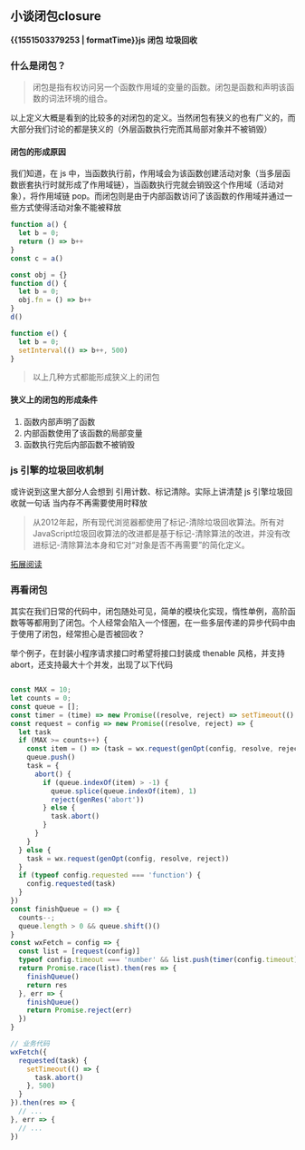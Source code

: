 ## 小谈闭包closure

<b class="update-time">{{1551503379253 | formatTime}}</b><b class='type'>js</b>
<b class='kw'>闭包</b> <b class='kw'>垃圾回收</b>

### 什么是闭包？

> 闭包是指有权访问另一个函数作用域的变量的函数。闭包是函数和声明该函数的词法环境的组合。

以上定义大概是看到的比较多的对闭包的定义。当然闭包有狭义的也有广义的，而大部分我们讨论的都是狭义的（外层函数执行完而其局部对象并不被销毁）

#### 闭包的形成原因

我们知道，在 js 中，当函数执行前，作用域会为该函数创建活动对象（当多层函数嵌套执行时就形成了作用域链），当函数执行完就会销毁这个作用域（活动对象），将作用域链 pop。而闭包则是由于内部函数访问了该函数的作用域并通过一些方式使得活动对象不能被释放

```js
function a() {
  let b = 0;
  return () => b++
}
const c = a()

const obj = {}
function d() {
  let b = 0;
  obj.fn = () => b++
}
d()

function e() {
  let b = 0;
  setInterval(() => b++, 500)
}
```

> 以上几种方式都能形成狭义上的闭包

#### 狭义上的闭包的形成条件

1. 函数内部声明了函数
2. 内部函数使用了该函数的局部变量
3. 函数执行完后内部函数不被销毁

### js 引擎的垃圾回收机制

或许说到这里大部分人会想到 引用计数、标记清除。实际上讲清楚 js 引擎垃圾回收就一句话 当内存不再需要使用时释放

> 从2012年起，所有现代浏览器都使用了标记-清除垃圾回收算法。所有对JavaScript垃圾回收算法的改进都是基于标记-清除算法的改进，并没有改进标记-清除算法本身和它对“对象是否不再需要”的简化定义。

[拓展阅读](https://juejin.im/post/5b1f7e62e51d45068a6cb98f)

### 再看闭包

其实在我们日常的代码中，闭包随处可见，简单的模块化实现，惰性单例，高阶函数等等都用到了闭包。个人经常会陷入一个怪圈，在一些多层传递的异步代码中由于使用了闭包，经常担心是否被回收？

举个例子，在封装小程序请求接口时希望将接口封装成 thenable 风格，并支持 abort，还支持最大十个并发，出现了以下代码

```js

const MAX = 10;
let counts = 0;
const queue = [];
const timer = (time) => new Promise((resolve, reject) => setTimeout(() => reject(genRes('timeout')), time))
const request = config => new Promise((resolve, reject) => {
  let task
  if (MAX >= counts++) {
    const item = () => (task = wx.request(genOpt(config, resolve, reject)))
    queue.push()
    task = {
      abort() {
        if (queue.indexOf(item) > -1) {
          queue.splice(queue.indexOf(item), 1)
          reject(genRes('abort'))
        } else {
          task.abort()
        }
      }
    }
  } else {
    task = wx.request(genOpt(config, resolve, reject))
  }
  if (typeof config.requested === 'function') {
    config.requested(task)
  }
})
const finishQueue = () => {
  counts--;
  queue.length > 0 && queue.shift()()
}
const wxFetch = config => {
  const list = [request(config)]
  typeof config.timeout === 'number' && list.push(timer(config.timeout))
  return Promise.race(list).then(res => {
    finishQueue()
    return res
  }, err => {
    finishQueue()
    return Promise.reject(err)
  })
}

// 业务代码
wxFetch({
  requested(task) {
    setTimeout(() => {
      task.abort()
    }, 500)
  }
}).then(res => {
  // ...
}, err => {
  // ...
})
```
